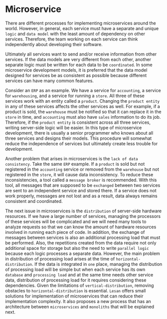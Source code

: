 # Microservice

There are different processes for implementing microservices around the world. However, in general, each service must have a separate and unique `logic` and `data model` with the least amount of dependency on other services. Therefore, the team working on each service can think independently about developing their software.

Ultimately all services want to send and/or receive information from other services. If the data models are very different from each other, another separate logic must be written for each data to be `coordinated`. In some microservice development models, it is preferred that the data model designed for services be as consistent as possible because different services can have many common features.

Consider an `ERP` as an example. We have a service for `accounting`, a service for `warehousing`, and a service for running a `store`. All three of these services work with an entity called a `product`. Changing the `product entity` in any of these services affects the other services as well. For example, if a product is sold, the `warehouse` must be notified so that it can replace it in the `store` in time, and `accounting` must also have `sales` information to do its job. Therefore, if the `product entity` is consistent across all three services, writing server-side logic will be easier. In this type of microservice development, there is usually a senior programmer who knows about all three services and designs their models. This procedure will somewhat reduce the independence of services but ultimately create less trouble for development.

Another problem that arises in microservices is the `lack of data consistency`. Take the same `ERP` example. If a `product` is sold but not registered in the `accounting` service or removed from the `warehouse` but not registered in the `store`, it will cause data inconsistency. To reduce these inconsistencies, a tool called a `message broker` is recommended. With this tool, all messages that are supposed to be `exchanged` between two services are sent to an independent service and stored there. If a service does not work properly, messages are not lost and as a result, data always remains consistent and coordinated.

The next issue in microservices is the `distribution` of server-side hardware resources. If we have a large number of services, managing the processors of these services will be complicated and we will need many tools to analyze requests so that we can know the amount of hardware resources involved in running each piece of code. In addition, the exchange of messages between services is also an additional processing load that must be performed. Also, the repetitions created from the data require not only additional space for storage but also the need to write `parallel logic` because each logic processes a separate data. However, the main problem in distribution of processing load arises at the time of `horizontal-distribution`. If the data is integrated in `one` place, managing the distribution of processing load will be simple but when each service has its own `database` and `processing load` and at the same time needs other service data, distribution of processing load for it requires considering these dependencies. Given the limitations of `vertical-distribution`, removing obstacles to `horizontal-distribution` is essential. `Lesan` offers small solutions for implementation of microservices that can reduce their implementation complexity. It also proposes a new process that has an architecture between `microservices` and `monoliths` that will be explained next.
